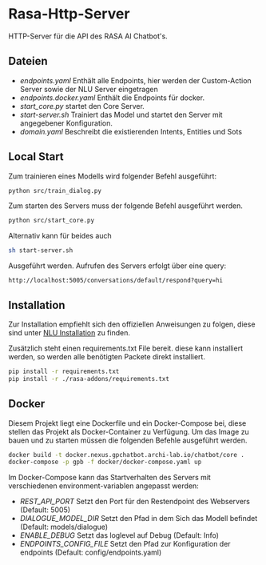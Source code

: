 # Rasa-Http-Server
HTTP-Server für die API des RASA AI Chatbot's.

## Dateien
* *endpoints.yaml* Enthält alle Endpoints, hier werden der Custom-Action Server sowie der NLU Server eingetragen
* *endpoints.docker.yaml* Enthält die Endpoints für docker.
* *start_core.py* startet den Core Server.
* *start-server.sh* Trainiert das Model und startet den Server mit angegebener Konfiguration.
* *domain.yaml* Beschreibt die existierenden Intents, Entities und Sots

## Local Start
Zum trainieren eines Modells wird folgender Befehl ausgeführt:
```bash
python src/train_dialog.py
```
Zum starten des Servers muss der folgende Befehl ausgeführt werden.
```bash
python src/start_core.py
```
Alternativ kann für beides auch
```bash
sh start-server.sh
```
Ausgeführt werden.
Aufrufen des Servers erfolgt über eine query:
```
http://localhost:5005/conversations/default/respond?query=hi
```

## Installation

Zur Installation empfiehlt sich den offiziellen Anweisungen zu folgen, diese sind unter [NLU Installation](http://www.rasa.com/docs/nlu/installation/) zu finden.

Zusätzlich steht einen requirements.txt File bereit. diese kann installiert werden, so werden alle benötigten Packete direkt installiert.

```bash
pip install -r requirements.txt
pip install -r ./rasa-addons/requirements.txt
```

## Docker
Diesem Projekt liegt eine Dockerfile und ein Docker-Compose bei, diese stellen das Projekt als Docker-Container zu Verfügung.
Um das Image zu bauen und zu starten müssen die folgenden Befehle ausgeführt werden.

```bash
docker build -t docker.nexus.gpchatbot.archi-lab.io/chatbot/core .
docker-compose -p gpb -f docker/docker-compose.yaml up
```

Im Docker-Compose kann das Startverhalten des Servers mit verschiedenen environment-variablen angepasst werden:
* *REST_API_PORT* Setzt den Port für den Restendpoint des Webservers (Default: 5005)
* *DIALOGUE_MODEL_DIR* Setzt den Pfad in dem Sich das Modell befindet (Default: models/dialogue)
* *ENABLE_DEBUG* Setzt das loglevel auf Debug (Default: Info)
* *ENDPOINTS_CONFIG_FILE* Setzt den Pfad zur Konfiguration der endpoints (Default: config/endpoints.yaml)